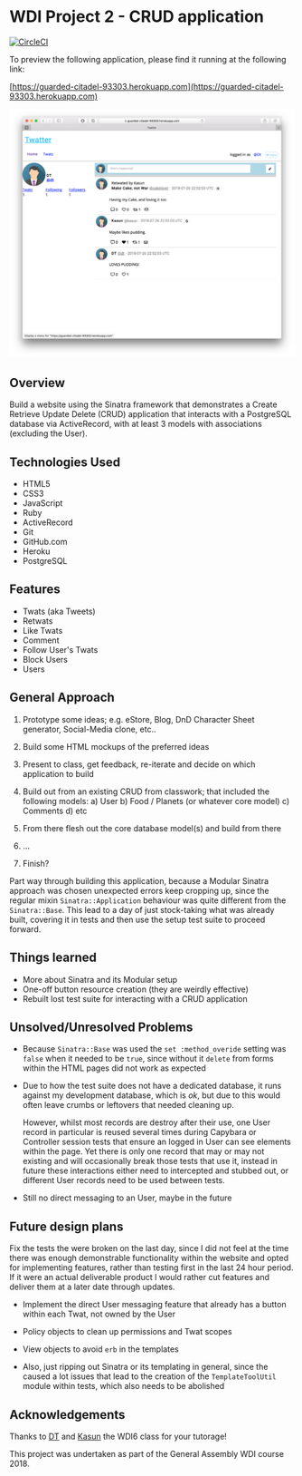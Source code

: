 # WDI Project 2 - CRUD application

[![CircleCI](https://circleci.com/gh/Sonna/twatter-wdi-app-ruby.svg?style=svg)](https://circleci.com/gh/Sonna/twatter-wdi-app-ruby)

To preview the following application, please find it running at the following
link:

[https://guarded-citadel-93303.herokuapp.com](https://guarded-citadel-93303.herokuapp.com)

![A screenshot of the Twitter-clone website](example.png)

## Overview

Build a website using the Sinatra framework that demonstrates a Create Retrieve
Update Delete (CRUD) application that interacts with a PostgreSQL database via
ActiveRecord, with at least 3 models with associations (excluding the User).

## Technologies Used

- HTML5
- CSS3
- JavaScript
- Ruby
- ActiveRecord
- Git
- GitHub.com
- Heroku
- PostgreSQL

## Features

- Twats (aka Tweets)
- Retwats
- Like Twats
- Comment
- Follow User's Twats
- Block Users
- Users

## General Approach

 1. Prototype some ideas; e.g. eStore, Blog, DnD Character Sheet generator,
   Social-Media clone, etc..

 2. Build some HTML mockups of the preferred ideas

 3. Present to class, get feedback, re-iterate and decide on which application
    to build

 4. Build out from an existing CRUD from classwork; that included the following
    models:
   a) User
   b) Food / Planets (or whatever core model)
   c) Comments
   d) etc

 5. From there flesh out the core database model(s) and build from there

 6. ...
 7. Finish?

Part way through building this application, because a Modular Sinatra approach
was chosen unexpected errors keep cropping up, since the regular mixin
`Sinatra::Application` behaviour was quite different from the `Sinatra::Base`.
This lead to a day of just stock-taking what was already built, covering it in
tests and then use the setup test suite to proceed forward.

## Things learned

- More about Sinatra and its Modular setup
- One-off button resource creation (they are weirdly effective)
- Rebuilt lost test suite for interacting with a CRUD application

## Unsolved/Unresolved Problems

- Because `Sinatra::Base` was used the `set :method_overide` setting was `false`
  when it needed to be `true`, since without it `delete` from forms within the
  HTML pages did not work as expected

- Due to how the test suite does not have a dedicated database, it runs against
  my development database, which is _ok_, but due to this would often leave
  crumbs or leftovers that needed cleaning up.

  However, whilst most records are destroy after their use, one User record in
  particular is reused several times during Capybara or Controller session tests
  that ensure an logged in User can see elements within the page. Yet there is
  only one record that may or may not existing and will occasionally break those
  tests that use it, instead in future these interactions either need to
  intercepted and stubbed out, or different User records need to be used between
  tests.

- Still no direct messaging to an User, maybe in the future

## Future design plans

Fix the tests the were broken on the last day, since I did not feel at the time
there was enough demonstrable functionality within the website and opted for
implementing features, rather than testing first in the last 24 hour period. If
it were an actual deliverable product I would rather cut features and deliver
them at a later date through updates.

- Implement the direct User messaging feature that already has a button within
  each Twat, not owned by the User

- Policy objects to clean up permissions and Twat scopes

- View objects to avoid `erb` in the templates

- Also, just ripping out Sinatra or its templating in general, since the caused
  a lot issues that lead to the creation of the `TemplateToolUtil` module within
  tests, which also needs to be abolished

## Acknowledgements

Thanks to [DT](https://github.com/epoch) and
[Kasun](https://github.com/kasun-maldeni) the WDI6 class for your tutorage!

This project was undertaken as part of the General Assembly WDI course 2018.
